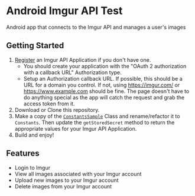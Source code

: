 # Android Imgur API Test
Android app that connects to the Imgur API and manages a user's images

## Getting Started
1. [Register](https://api.imgur.com/oauth2/addclient) an Imgur API Application if you don't have one.
    * You should create your application with the "OAuth 2 authorization with a callback URL" Authorization type.
    * Setup an Authorization callback URL.  If possible, this should be a URL for a domain you control.  If not, using
    https://imgur.com/ or https://www.example.com should be fine.  The page doesn't have to do anything special as the
    app will catch the request and grab the access token from it.
2. Download or Clone this repository.
3. Make a copy of the [`ConstantsSample`](https://github.com/jimstump/android-imgur-api-test/blob/master/app/src/main/java/us/stump/imgurapitest/ConstantsSample.java)
Class and rename/refactor it to `Constants`.  Then update the `getStoredSecret` method to return the appropriate values
for your Imgur API Application.
4. Build and enjoy!

## Features
* Login to Imgur
* View all images associated with your Imgur account
* Upload new images to your Imgur account
* Delete images from your Imgur account
